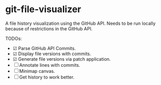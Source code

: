 git-file-visualizer
===================

A file history visualization using the GitHub API. Needs to be run locally 
because of restrictions in the GitHub API.

TODOs:

* ☑ Parse GitHub API Commits.
* ☑ Display file versions with commits.
* ☑ Generate file versions via patch application.
* ☐ Annotate lines with commits.
* ☐ Minimap canvas.
* ☐ Get history to work better.
